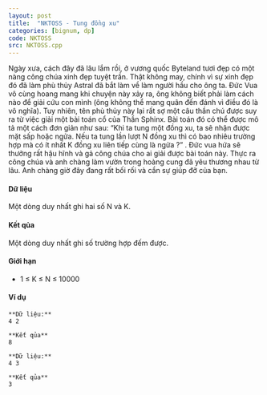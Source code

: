 ```yaml
---
layout: post
title:  "NKTOSS - Tung đồng xu"
categories: [bignum, dp]
code: NKTOSS
src: NKTOSS.cpp
---
```




  


Ngày xưa, cách đây đã lâu lắm rồi, ở vương quốc Byteland tươi đẹp có một nàng công chúa xinh đẹp tuyệt trần. Thật không may, chính vì sự xinh đẹp đó đã làm phù thủy Astral đã bắt làm về làm người hầu cho ông ta. Đức Vua vô cùng hoang mang khi chuyện này xảy ra, ông không biết phải làm cách nào để giải cứu con mình (ông không thể mang quân đến đánh vì điều đó là vô nghĩa). Tuy nhiên, tên phù thủy này lại rất sợ một câu thần chú được suy ra từ việc giải một bài toán cổ của Thần Sphinx. Bài toán đó có thể được mô tả một cách đơn giản như sau: “Khi ta tung một đồng xu, ta sẽ nhận được mặt sấp hoặc ngửa. Nếu ta tung lần lượt N đồng xu thì có bao nhiêu trường hợp mà có ít nhất K đồng xu liên tiếp cùng là ngửa ?” . Đức vua hứa sẽ thưởng rất hậu hĩnh và gả công chúa cho ai giải được bài toán này. Thực ra công chúa và anh chàng làm vườn trong hoàng cung đã yêu thương nhau từ lâu. Anh chàng giờ đây đang rất bối rối và cần sự giúp đỡ của bạn.

#### Dữ liệu

Một dòng duy nhất ghi hai số N và K.

#### Kết qủa

Một dòng duy nhất ghi số trường hợp đếm được.

#### Giới hạn

*   1 ≤ K ≤ N ≤ 10000

#### Ví dụ

```
**Dữ liệu:**
4 2

**Kết qủa**
8

**Dữ liệu:**
4 3

**Kết qủa**
3

```

<!--more-->

